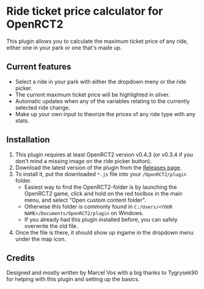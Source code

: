 # Ride ticket price calculator for OpenRCT2

This plugin allows you to calculate the maximum ticket price of any ride, either one in your park or one that's made up.

## Current features
- Select a ride in your park with either the dropdown meny or the ride picker.
- The current maximum ticket price will be highlighted in silver.
- Automatic updates when any of the variables relating to the currently selected ride change.
- Make up your own input to theorize the prices of any ride type with any stats.

## Installation

1. This plugin requires at least OpenRCT2 version v0.4.3 (or v0.3.4 if you don't mind a missing image on the ride picker button).
2. Download the latest version of the plugin from the [Releases page](https://github.com/tygrysek90/OpenRCT2-Ride-ticket-price-calculator/releases).
3. To install it, put the downloaded `*.js` file into your `/OpenRCT2/plugin` folder.
    - Easiest way to find the OpenRCT2-folder is by launching the OpenRCT2 game, click and hold on the red toolbox in the main menu, and select "Open custom content folder".
    - Otherwise this folder is commonly found in `C:/Users/<YOUR NAME>/Documents/OpenRCT2/plugin` on Windows.
    - If you already had this plugin installed before, you can safely overwrite the old file.
4. Once the file is there, it should show up ingame in the dropdown menu under the map icon.

## Credits
Designed and mostly written by Marcel Vos with a big thanks to Tygrysek90 for helping with this plugin and setting up the basics.